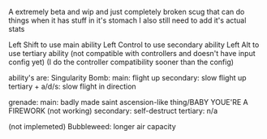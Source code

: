 A extremely beta and wip and just completely broken scug that can do things when it has stuff in it's stomach
I also still need to add it's actual stats

Left Shift to use main ability
Left Control to use secondary ability
Left Alt to use tertiary ability
(not compatible with controllers and doesn't have input config yet)
(I do the controller compatibility sooner than the config)

ability's are: 
Singularity Bomb: 
main: flight up
secondary: slow flight up
tertiary + a/d/s: slow flight in direction

grenade: 
main: badly made saint ascension-like thing/BABY YOUE'RE A FIREWORK
(not working) secondary: self-destruct
tertiary: n/a

(not implemeted) Bubbleweed: longer air capacity